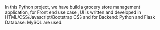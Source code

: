 
In this Python project, we have build a grocery store management application, for Front end use case , UI is written and developed in HTML/CSS/Javascript/Bootstrap CSS and for  Backend: Python and Flask Database: MySQL are used.
